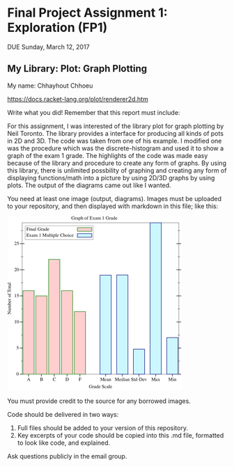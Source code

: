 # Final Project Assignment 1: Exploration (FP1)
DUE Sunday, March 12, 2017

## My Library: Plot: Graph Plotting
My name: Chhayhout Chhoeu

https://docs.racket-lang.org/plot/renderer2d.htm

Write what you did!
Remember that this report must include:

For this assignment, I was interested of the library plot for graph plotting by Neil Toronto. The library provides a interface for producing all kinds of pots in 2D and 3D. The code was taken from one of his example. I modified one was the procedure which was the discrete-histogram and used it to show a graph of the exam 1 grade. The highlights of the code was made easy because of the library and procedure to create any form of graphs. By using this library, there is unlimited possbility of graphing and creating any form of displaying functions/math into a picture by using 2D/3D graphs by using plots. The output of the diagrams came out like I wanted.

You need at least one image (output, diagrams). Images must be uploaded to your repository, and then displayed with markdown in this file; like this:

![test image](/test.png?raw=true "Figure")

You must provide credit to the source for any borrowed images.

Code should be delivered in two ways:

1. Full files should be added to your version of this repository.
1. Key excerpts of your code should be copied into this .md file, formatted to look like code, and explained.

Ask questions publicly in the email group.
